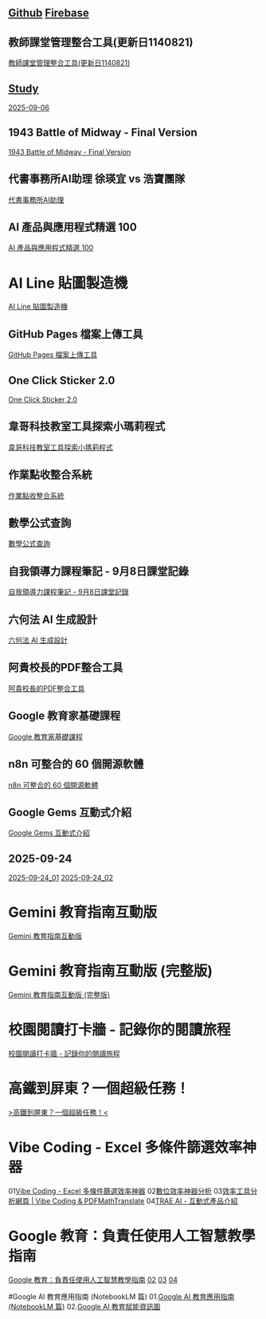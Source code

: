 ## [Github](https://github.com/) [Firebase](https://console.firebase.google.com/)
## 教師課堂管理整合工具(更新日1140821)
[教師課堂管理整合工具(更新日1140821)](https://114000-maker.github.io/study/2025-08-21_01.html)
## [Study](https://114000-maker.github.io/study/)
[2025-09-06](https://114000-maker.github.io/study/2025-09-06.html)
## 1943 Battle of Midway - Final Version
[1943 Battle of Midway - Final Version](https://114000-maker.github.io/study/2025-09-06_02.html)
## 代書事務所AI助理 徐瑛宜 vs 浩寶團隊
[代書事務所AI助理](https://114000-maker.github.io/study/2025-09-06_03.html)
## AI 產品與應用程式精選 100
[AI 產品與應用程式精選 100](https://114000-maker.github.io/study/2025-09-07_01.html)
# AI Line 貼圖製造機
[AI Line 貼圖製造機](https://114000-maker.github.io/study/2025-09-07_02.html)
## GitHub Pages 檔案上傳工具
[GitHub Pages 檔案上傳工具](https://114000-maker.github.io/study/2025-09-07_03.html)
## One Click Sticker 2.0
[One Click Sticker 2.0](https://114000-maker.github.io/study/2025-09-07_04.html)
## 韋哥科技教室工具探索小瑪莉程式
[韋哥科技教室工具探索小瑪莉程式](https://114000-maker.github.io/study/2025-09-07_05.html)
## 作業點收整合系統
[作業點收整合系統](https://114000-maker.github.io/study/2025-09-08_01.html)
## 數學公式查詢
[數學公式查詢](https://114000-maker.github.io/study/2025-09-08_02.html)
## 自我領導力課程筆記 - 9月8日課堂記錄
[自我領導力課程筆記 - 9月8日課堂記錄](https://114000-maker.github.io/study/2025-09-09_01.html)
## 六何法 AI 生成設計
[六何法 AI 生成設計](https://114000-maker.github.io/study/2025-09-13_01.html)
## 阿貴校長的PDF整合工具
[阿貴校長的PDF整合工具](https://114000-maker.github.io/study/2025-09-14_01.html)
## Google 教育家基礎課程
[Google 教育家基礎課程](https://114000-maker.github.io/study/2025-09-14_02.html)
## n8n 可整合的 60 個開源軟體
[n8n 可整合的 60 個開源軟體](https://114000-maker.github.io/study/2025-09-16_01.html)
## Google Gems 互動式介紹
[Google Gems 互動式介紹](https://114000-maker.github.io/study/2025-09-20_01.html)
## 2025-09-24
[2025-09-24_01](https://114000-maker.github.io/study/2025-09-24_01.html)
[2025-09-24_02](https://114000-maker.github.io/study/2025-09-24_02.html)
# Gemini 教育指南互動版
[Gemini 教育指南互動版](https://114000-maker.github.io/study/2025-09-29_01.html)
# Gemini 教育指南互動版 (完整版)
[Gemini 教育指南互動版 (完整版)](https://114000-maker.github.io/study/2025-09-29_02.html)
# 校園閱讀打卡牆 - 記錄你的閱讀旅程
[校園閱讀打卡牆 - 記錄你的閱讀旅程](https://114000-maker.github.io/study/2025-10-04_01.html)
# 高鐵到屏東？一個超級任務！
[>高鐵到屏東？一個超級任務！<](https://114000-maker.github.io/study/2025-10-05_01.html)
# Vibe Coding - Excel 多條件篩選效率神器
01[Vibe Coding - Excel 多條件篩選效率神器](https://114000-maker.github.io/study/2025-10-06_01.html)
02[數位效率神器分析](https://114000-maker.github.io/study/2025-10-06_02.html)
03[效率工具分析網頁 | Vibe Coding & PDFMathTranslate](https://114000-maker.github.io/study/2025-10-06_03.html)
04[TRAE AI - 互動式產品介紹](https://114000-maker.github.io/study/2025-10-06_04.html)
# Google 教育：負責任使用人工智慧教學指南
[Google 教育：負責任使用人工智慧教學指南](https://114000-maker.github.io/study/2025-10-06_05.html)
[02](https://114000-maker.github.io/study/2025-10-06_06.html)
[03](https://114000-maker.github.io/study/2025-10-06_07.html)
[04](https://114000-maker.github.io/study/2025-10-06_08.html)

#Google AI 教育應用指南 (NotebookLM 篇)
01.[Google AI 教育應用指南 (NotebookLM 篇)](https://114000-maker.github.io/study/2025-10-06_11.html)
02.[Google AI 教育賦能資訊圖](https://114000-maker.github.io/study/2025-10-06_12.html)
